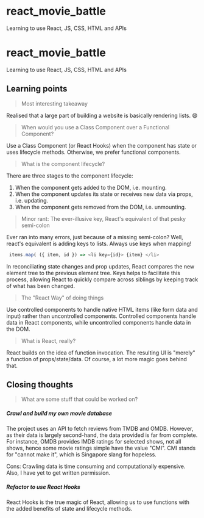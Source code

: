 # react_movie_battle
Learning to use React, JS, CSS, HTML and APIs

# react_movie_battle
Learning to use React, JS, CSS, HTML and APIs

## Learning points
> Most interesting takeaway

Realised that a large part of building a website is basically rendering lists. :smile:

> When would you use a Class Component over a Functional Component?

Use a Class Component (or React Hooks) when the component has state or uses lifecycle methods. Otherwise, we prefer functional components.

> What is the component lifecycle?

There are three stages to the component lifecycle:
1. When the component gets added to the DOM, i.e. mounting.
2. When the component updates its state or receives new data via props, i.e. updating.
3. When the component gets removed from the DOM, i.e. unmounting.

> Minor rant: The ever-illusive key, React's equivalent of that pesky semi-colon

Ever ran into many errors, just because of a missing semi-colon? Well, react's equivalent is adding keys to lists. Always use keys when mapping!

```javascript
 items.map( ({ item, id }) => <li key={id}> {item} </li>

```

In reconciliating state changes and prop updates, React compares the new element tree to the previous element tree. Keys helps to facilitate this process, allowing React to quickly compare across siblings by keeping track of what has been changed.

> The "React Way" of doing things

Use controlled components to handle native HTML items (like form data and input) rather than uncontrolled components. Controlled components handle data in React components, while uncontrolled components handle data in the DOM.

> What is React, really?

React builds on the idea of function invocation. The resulting UI is "merely" a function of props/state/data. Of course, a lot more magic goes behind that.

## Closing thoughts
>What are some stuff that could be worked on?

##### Crawl and build my own movie database
The project uses an API to fetch reviews from TMDB and OMDB. However, as their data is largely second-hand, the data provided is far from complete. For instance, OMDB provides IMDB ratings for selected shows, not all shows, hence some movie ratings simple have the value "CMI". CMI stands for "cannot make it", which is Singapore slang for hopeless.

Cons: Crawling data is time consuming and computationally expensive. Also, I have yet to get written permission.

##### Refactor to use React Hooks
React Hooks is the true magic of React, allowing us to use functions with the added benefits of state and lifecycle methods.


